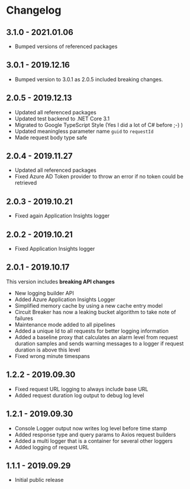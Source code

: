 # Changelog

## 3.1.0 - 2021.01.06

- Bumped versions of referenced packages

## 3.0.1 - 2019.12.16

- Bumped version to 3.0.1 as 2.0.5 included breaking changes.

## 2.0.5 - 2019.12.13

- Updated all referenced packages
- Updated test backend to .NET Core 3.1
- Migrated to Google TypeScript Style (Yes I did a lot of C# before ;-) )
- Updated meaningless parameter name `guid` to `requestId`
- Made request body type safe

## 2.0.4 - 2019.11.27

- Updated all referenced packages
- Fixed Azure AD Token provider to throw an error if no token could be retrieved

## 2.0.3 - 2019.10.21

- Fixed again Application Insights logger

## 2.0.2 - 2019.10.21

- Fixed Application Insights logger

## 2.0.1 - 2019.10.17

This version includes **breaking API changes**

- New logging builder API
- Added Azure Application Insights Logger
- Simplified memory cache by using a new cache entry model
- Circuit Breaker has now a leaking bucket algorithm to take note of failures
- Maintenance mode added to all pipelines
- Added a unique Id to all requests for better logging information
- Added a baseline proxy that calculates an alarm level from request duration samples and sends warning messages to a logger if request duration is above this level
- Fixed wrong minute timespans

## 1.2.2 - 2019.09.30

- Fixed request URL logging to always include base URL
- Added request duration log output to debug log level

## 1.2.1 - 2019.09.30

- Console Logger output now writes log level before time stamp
- Added response type and query params to Axios request builders
- Added a multi logger that is a container for several other loggers
- Added logging of request URL

## 1.1.1 - 2019.09.29

- Initial public release
